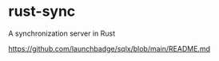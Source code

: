 # rust-sync

A synchronization server in Rust

https://github.com/launchbadge/sqlx/blob/main/README.md
